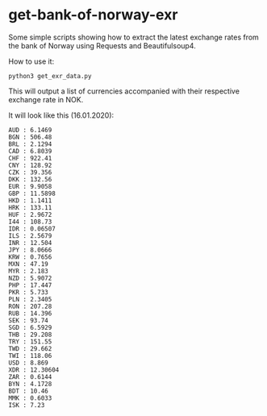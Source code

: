 # get-bank-of-norway-exr
Some simple scripts showing how to extract the latest exchange rates from the bank of Norway using Requests and Beautifulsoup4.

How to use it:
```python3
python3 get_exr_data.py
```
This will output a list of currencies accompanied with their respective exchange rate in NOK.

It will look like this (16.01.2020):
````
AUD : 6.1469
BGN : 506.48
BRL : 2.1294
CAD : 6.8039
CHF : 922.41
CNY : 128.92
CZK : 39.356
DKK : 132.56
EUR : 9.9058
GBP : 11.5898
HKD : 1.1411
HRK : 133.11
HUF : 2.9672
I44 : 108.73
IDR : 0.06507
ILS : 2.5679
INR : 12.504
JPY : 8.0666
KRW : 0.7656
MXN : 47.19
MYR : 2.183
NZD : 5.9072
PHP : 17.447
PKR : 5.733
PLN : 2.3405
RON : 207.28
RUB : 14.396
SEK : 93.74
SGD : 6.5929
THB : 29.208
TRY : 151.55
TWD : 29.662
TWI : 118.06
USD : 8.869
XDR : 12.30604
ZAR : 0.6144
BYN : 4.1728
BDT : 10.46
MMK : 0.6033
ISK : 7.23
````
